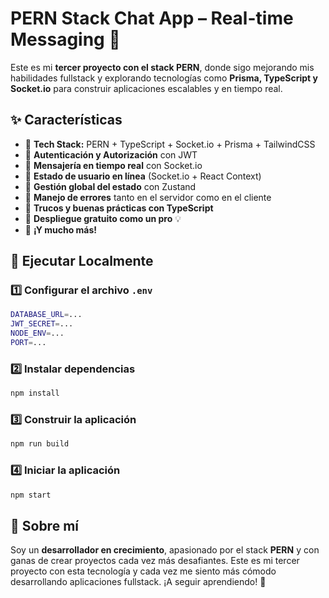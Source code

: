 
# **PERN Stack Chat App – Real-time Messaging 🚀**

Este es mi **tercer proyecto con el stack PERN**, donde sigo mejorando mis habilidades fullstack y explorando tecnologías como **Prisma, TypeScript y Socket.io** para construir aplicaciones escalables y en tiempo real.

## **✨ Características**  
- 🔹 **Tech Stack:** PERN + TypeScript + Socket.io + Prisma + TailwindCSS  
- 🔹 **Autenticación y Autorización** con JWT  
- 🔹 **Mensajería en tiempo real** con Socket.io  
- 🔹 **Estado de usuario en línea** (Socket.io + React Context)  
- 🔹 **Gestión global del estado** con Zustand  
- 🔹 **Manejo de errores** tanto en el servidor como en el cliente  
- 🔹 **Trucos y buenas prácticas con TypeScript**  
- 🔹 **Despliegue gratuito como un pro** 💡  
- 🔹 **¡Y mucho más!**  

## **🚀 Ejecutar Localmente**  

### **1️⃣ Configurar el archivo `.env`**  
```bash
DATABASE_URL=...
JWT_SECRET=...
NODE_ENV=...
PORT=...
```

### **2️⃣ Instalar dependencias**  
```bash
npm install
```

### **3️⃣ Construir la aplicación**  
```bash
npm run build
```

### **4️⃣ Iniciar la aplicación**  
```bash
npm start
```

## **🌟 Sobre mí**  
Soy un **desarrollador en crecimiento**, apasionado por el stack **PERN** y con ganas de crear proyectos cada vez más desafiantes. Este es mi tercer proyecto con esta tecnología y cada vez me siento más cómodo desarrollando aplicaciones fullstack. ¡A seguir aprendiendo! 🚀
